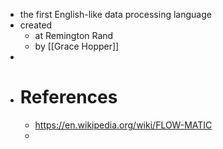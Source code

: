 - the first English-like data processing language
- created
	- at Remington Rand
	- by [[Grace Hopper]]
-
- # References
	- https://en.wikipedia.org/wiki/FLOW-MATIC
	-